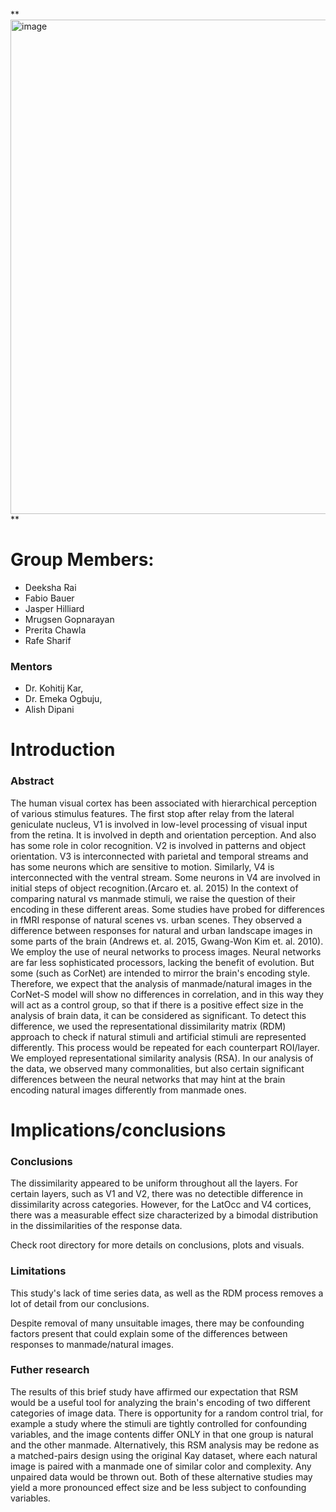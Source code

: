 **<img width="791" alt="image" src="https://user-images.githubusercontent.com/104863800/183230189-40d510cd-e433-4dd3-8df7-b5e9e0e40923.png">
**

# Group Members:
* Deeksha Rai
* Fabio Bauer
* Jasper Hilliard
* Mrugsen Gopnarayan
* Prerita Chawla
* Rafe Sharif

### Mentors
* Dr. Kohitij Kar,
* Dr. Emeka Ogbuju,
* Alish Dipani



# Introduction

### Abstract

The human visual cortex has been associated with hierarchical perception
of various stimulus features. The first stop after relay from the
lateral geniculate nucleus, V1 is involved in low-level processing of
visual input from the retina. It is involved in depth and orientation
perception. And also has some role in color recognition. V2 is involved
in patterns and object orientation. V3 is interconnected with parietal
and temporal streams and has some neurons which are sensitive to motion.
Similarly, V4 is interconnected with the ventral stream. Some neurons in
V4 are involved in initial steps of object recognition.(Arcaro et.
al. 2015) In the context of comparing natural vs manmade stimuli, we
raise the question of their encoding in these different areas. Some
studies have probed for differences in fMRI response of natural scenes
vs. urban scenes. They observed a difference between responses for
natural and urban landscape images in some parts of the brain (Andrews
et. al. 2015, Gwang-Won Kim et. al. 2010). We employ the use of neural
networks to process images. Neural networks are far less sophisticated
processors, lacking the benefit of evolution. But some (such as CorNet)
are intended to mirror the brain's encoding style. Therefore, we expect
that the analysis of manmade/natural images in the CorNet-S model will
show no differences in correlation, and in this way they will act as a
control group, so that if there is a positive effect size in the
analysis of brain data, it can be considered as significant. To detect
this difference, we used the representational dissimilarity matrix (RDM)
approach to check if natural stimuli and artificial stimuli are
represented differently. This process would be repeated for each
counterpart ROI/layer. We employed representational similarity analysis
(RSA). In our analysis of the data, we observed many commonalities, but
also certain significant differences between the neural networks that
may hint at the brain encoding natural images differently from manmade
ones.

# Implications/conclusions

### Conclusions
The dissimilarity appeared to be uniform throughout all
the layers. For certain layers, such as V1 and V2, there was no
detectible difference in dissimilarity across categories. However, for
the LatOcc and V4 cortices, there was a measurable effect size
characterized by a bimodal distribution in the dissimilarities of the
response data.

Check root directory for more details on conclusions, plots and visuals.

### Limitations 
This study's lack of time series data, as well as the
RDM process removes a lot of detail from our conclusions.

Despite removal of many unsuitable images, there may be confounding
factors present that could explain some of the differences between
responses to manmade/natural images.

### Futher research 
The results of this brief study have affirmed our
expectation that RSM would be a useful tool for analyzing the brain's
encoding of two different categories of image data. There is opportunity
for a random control trial, for example a study where the stimuli are
tightly controlled for confounding variables, and the image contents
differ ONLY in that one group is natural and the other manmade.
Alternatively, this RSM analysis may be redone as a matched-pairs design
using the original Kay dataset, where each natural image is paired with
a manmade one of similar color and complexity. Any unpaired data would
be thrown out. Both of these alternative studies may yield a more
pronounced effect size and be less subject to confounding variables.
